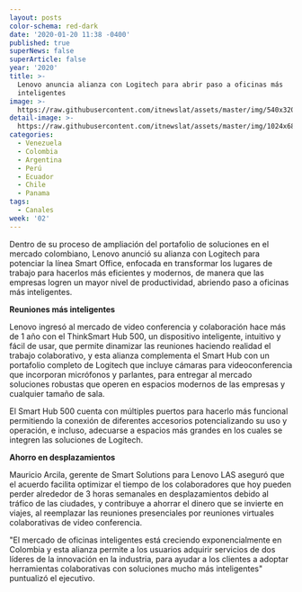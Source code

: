 ```yaml
---
layout: posts
color-schema: red-dark
date: '2020-01-20 11:38 -0400'
published: true
superNews: false
superArticle: false
year: '2020'
title: >-
  Lenovo anuncia alianza con Logitech para abrir paso a oficinas más
  inteligentes 
image: >-
  https://raw.githubusercontent.com/itnewslat/assets/master/img/540x320/Lenovo-Sede-p.jpg
detail-image: >-
  https://raw.githubusercontent.com/itnewslat/assets/master/img/1024x680/Lenovo-Sede-g.jpg
categories:
  - Venezuela
  - Colombia
  - Argentina
  - Perú
  - Ecuador
  - Chile
  - Panama
tags:
  - Canales
week: '02'
---
```

Dentro de su proceso de ampliación del portafolio de soluciones en el mercado colombiano, Lenovo anunció su alianza con Logitech para potenciar la línea Smart Office, enfocada en transformar los lugares de trabajo para hacerlos más eficientes y modernos, de manera que las empresas logren un mayor nivel de productividad, abriendo paso a oficinas más inteligentes.

**Reuniones más inteligentes**

Lenovo ingresó al mercado de video conferencia y colaboración hace más de 1 año con el ThinkSmart Hub 500, un dispositivo inteligente, intuitivo y fácil de usar, que permite dinamizar las reuniones haciendo realidad el trabajo colaborativo, y esta alianza complementa el Smart Hub con un portafolio completo de Logitech que incluye cámaras para videoconferencia que incorporan micrófonos y parlantes, para entregar al mercado soluciones robustas que operen en espacios modernos de las empresas y cualquier tamaño de sala.

El Smart Hub 500 cuenta con múltiples puertos para hacerlo más funcional permitiendo la conexión de diferentes accesorios potencializando su uso y operación, e incluso, adecuarse a espacios más grandes en los cuales se integren las soluciones de Logitech. 

**Ahorro en desplazamientos**

Mauricio Arcila, gerente de Smart Solutions para Lenovo LAS aseguró que el acuerdo facilita optimizar el tiempo de los colaboradores que hoy pueden perder alrededor de 3 horas semanales en desplazamientos debido al tráfico de las ciudades, y contribuye a ahorrar el dinero que se invierte en viajes, al reemplazar las reuniones presenciales por reuniones virtuales colaborativas de video conferencia.

"El mercado de oficinas inteligentes está creciendo exponencialmente en Colombia y esta alianza permite a los usuarios adquirir servicios de dos líderes de la innovación en la industria, para ayudar a los clientes a adoptar herramientas colaborativas con soluciones mucho más inteligentes" puntualizó el ejecutivo.
